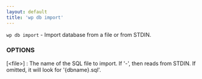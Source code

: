 ```yaml
---
layout: default
title: 'wp db import'
---
```


`wp db import` - Import database from a file or from STDIN.

### OPTIONS

[&lt;file&gt;]
: The name of the SQL file to import. If '-', then reads from STDIN. If omitted, it will look for '{dbname}.sql'.


